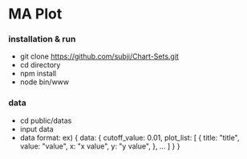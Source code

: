 # MA Plot
### installation & run

- git clone https://github.com/subji/Chart-Sets.git 
- cd directory
- npm install
- node bin/www

### data
- cd public/datas
- input data
- data format:
	ex) 
	{
		data: {
			cutoff_value: 0.01,
			plot_list: [
				{
					title: "title",
					value: "value",
					x: "x value",
					y: "y value",
				},
				...
			]
		}
	}


